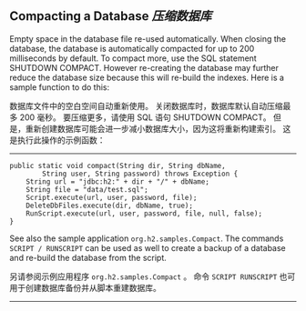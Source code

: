 ## Compacting a Database *压缩数据库*

Empty space in the database file re-used automatically.
When closing the database, the database is automatically compacted for up to 200 milliseconds by default.
To compact more, use the SQL statement SHUTDOWN COMPACT.
However re-creating the database may further reduce the database size because this will re-build the indexes.
Here is a sample function to do this:


数据库文件中的空白空间自动重新使用。
关闭数据库时，数据库默认自动压缩最多 200 毫秒。
要压缩更多，请使用 SQL 语句 SHUTDOWN COMPACT。
但是，重新创建数据库可能会进一步减小数据库大小，因为这将重新构建索引。
这是执行此操作的示例函数：

---

```
public static void compact(String dir, String dbName,
        String user, String password) throws Exception {
    String url = "jdbc:h2:" + dir + "/" + dbName;
    String file = "data/test.sql";
    Script.execute(url, user, password, file);
    DeleteDbFiles.execute(dir, dbName, true);
    RunScript.execute(url, user, password, file, null, false);
}
```

See also the sample application `org.h2.samples.Compact`.
The commands `SCRIPT / RUNSCRIPT` can be used as well to create a backup of a database and re-build the database from the script. 


另请参阅示例应用程序 `org.h2.samples.Compact` 。
命令 `SCRIPT RUNSCRIPT` 也可用于创建数据库备份并从脚本重建数据库。

---
